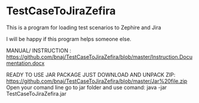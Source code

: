 # TestCaseToJiraZefira
This is a program for loading test scenarios to Zephire and Jira

I will be happy if this program helps someone else.

MANUAL/ INSTRUCTION : https://github.com/bnaj/TestCaseToJiraZefira/blob/master/Instruction.Documentation.docx

READY TO USE JAR PACKAGE JUST DOWNLOAD AND UNPACK ZIP: https://github.com/bnaj/TestCaseToJiraZefira/blob/master/Jar%20file.zip
Open your comand line go to jar folder and use comand: java -jar TestCaseToJiraZefira.jar 
